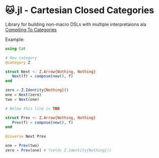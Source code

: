 # 🐱.jl - Cartesian Closed Categories

Library for building non-macro DSLs with multiple interpretaions ala [Compiling To Categories](http://conal.net/papers/compiling-to-categories)

Example:

```julia
using Cat

# New category
@category Z

struct Next <: Z.Arrow{Nothing, Nothing}
   Next(f) = compose(new(), f)
end

zero = Z.Identity{Nothing}()
one = Next(zero)
two = Next(one)

# Below this line is TBD

struct Prev <: Z.Arrow{Nothing, Nothing}
   Prev(f) = compose(new(), f)
end
   
@inverse Next Prev

one = Prev(two)
zero = Prev(one) # Yields Z.Identity{Nothing}()

```
